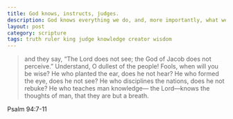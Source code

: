 ```yaml
---
title: God knows, instructs, judges.
description: God knows everything we do, and, more importantly, what we cannot do. He instructs us and will judge us when his day comes.
layout: post
category: scripture
tags: truth ruler king judge knowledge creator wisdom
---
```

> and they say, “The Lord does not see; the God of Jacob does not perceive.”
Understand, O dullest of the people! Fools, when will you be wise?
He who planted the ear, does he not hear? He who formed the eye, does he not see?
He who disciplines the nations, does he not rebuke? He who teaches man knowledge—
the Lord—knows the thoughts of man, that they are but a breath.

Psalm 94:7-11

